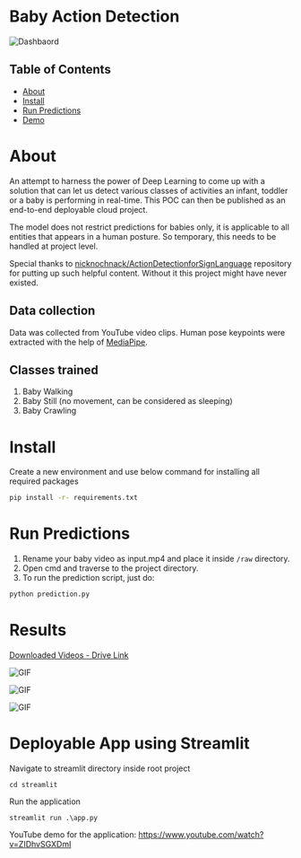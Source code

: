 
# Baby Action Detection
![Dashbaord](https://github.com/shreyas-jk/Baby-Action-Detection-Safety-System-Prototype/blob/main/streamlit/sample/screenshot1.PNG)

## Table of Contents

- [About](#about)
- [Install](#install)
- [Run Predictions](#run-predictions)
- [Demo](#results)

# About 

An attempt to harness the power of Deep Learning to come up with a solution that can let us detect various classes of activities an infant, toddler or a baby is performing in real-time. This POC can then be published as an end-to-end deployable cloud project.

The model does not restrict predictions for babies only, it is applicable to all entities that appears in a human posture. So temporary, this needs to be handled at project level.

 Special thanks to [nicknochnack/ActionDetectionforSignLanguage](https://github.com/nicknochnack/ActionDetectionforSignLanguage) repository for putting up such helpful content. Without it this project might have never existed.

## Data collection
Data was collected from YouTube video clips. Human pose keypoints were extracted with the help of [MediaPipe](https://mediapipe.dev/).

## Classes trained
1. Baby Walking
2. Baby Still (no movement, can be considered as sleeping)
3. Baby Crawling

# Install

Create a new environment and use below command for installing all required packages

```bash
pip install -r- requirements.txt
```

# Run Predictions

1. Rename your baby video as input.mp4 and place it inside ```/raw``` directory.
2. Open cmd and traverse to the project directory.
3. To run the prediction script, just do:

```bash
python prediction.py 
```

# Results

[Downloaded Videos - Drive Link](https://drive.google.com/file/d/1UVHSB52D4vHVGYDwj5aVH-poR0Tgc7jX/view?usp=sharing)

![GIF](https://github.com/shreyas-jk/Baby-Action-Detection_Safety-System-Prototype/blob/main/demo/1.gif?raw=true)

![GIF](https://github.com/shreyas-jk/Baby-Action-Detection_Safety-System-Prototype/blob/main/demo/2.gif?raw=true)

![GIF](https://github.com/shreyas-jk/Baby-Action-Detection_Safety-System-Prototype/blob/main/demo/3.gif?raw=true)


# Deployable App using Streamlit
Navigate to streamlit directory inside root project
```
cd streamlit
```

Run the application
```
streamlit run .\app.py
```
YouTube demo for the application:
https://www.youtube.com/watch?v=ZIDhvSGXDmI
